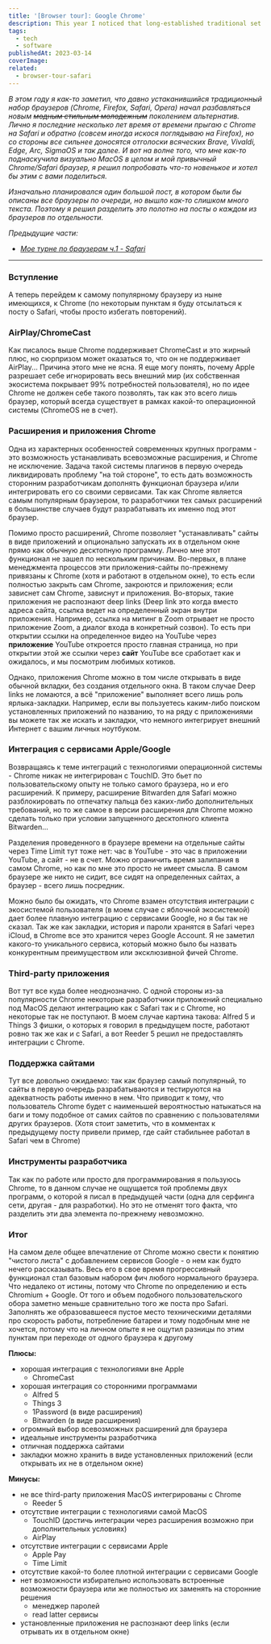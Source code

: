```yaml
---
title: '[Browser tour]: Google Chrome'
description: This year I noticed that long-established traditional set of browsers (Chrome, Firefox, Safari, Opera) started to supplemented by a new generation of alternatives. Personally, for the last few years I've been switching back and forth between Chrome and Safari (peeking at Firefox from a long distance), but the drums of Brave, Vivaldi, Edge, Arc and SigmaOS are getting stronger and stronger. So to add some variety to the day-to-day routine I decided to try something new and share it with you.
tags:
  - tech
  - software
publishedAt: 2023-03-14
coverImage:
related:
  - browser-tour-safari
---
```


_В этом году я как-то заметил, что давно устаканившийся традиционный набор браузеров (Chrome, Firefox, Safari, Opera) начал разбавляться новым ~~модным стильным молодежным~~ поколением альтернатив. Лично я последние несколько лет время от времени прыгаю с Chrome на Safari и обратно (совсем иногда искося поглядываю на Firefox), но со стороны все сильнее доносятся отголоски всяческих Brave, Vivaldi, Edge, Arc, SigmaOS и так далее. И вот на волне того, что мне как-то поднаскучила визуально MacOS в целом и мой привычный Chrome/Safari браузер, я решил попробовать что-то новенькое и хотел бы этим с вами поделиться._

_Изначально планировался один большой пост, в котором были бы описаны все браузеры по очереди, но вышло как-то слишком много текста. Поэтому я решил разделить это полотно на посты о каждом из браузеров по отдельности._

_Предыдущие части:_

- _[Мое турне по браузерам ч.1 - Safari](https://vas3k.club/post/18694/)_

---

### Вступление

А теперь перейдем к самому популярному браузеру из ныне имеющихся, к Chrome (по некоторым пунктам я буду отсылаться к посту о Safari, чтобы просто избегать повторений).

### AirPlay/ChromeCast

Как писалось выше Chrome поддерживает ChromeCast и это жирный плюс, но сюрпризом может оказаться то, что он не поддерживает AirPlay... Причина этого мне не ясна. Я еще могу понять, почему Apple разрешает себе игнорировать весь внешний мир (их собственная экосистема покрывает 99% потребностей пользователя), но по идее Chrome не должен себе такого позволять, так как это всего лишь браузер, который всегда существует в рамках какой-то операционной системы (ChromeOS не в счет).

### Расширения и приложения Chrome

Одна из характерных особенностей современных крупных программ - это возможность устанавливать всевозможные расширения, и Chrome не исключение. Задача такой системы плагинов в первую очередь ликвидировать проблему "на той стороне", то есть дать возможность сторонним разработчикам дополнять функционал браузера и/или интегрировать его со своими сервисами. Так как Chrome является самым популярным браузером, то разработчики тех самых расширений в большинстве случаев будут разрабатывать их именно под этот браузер.

Помимо просто расширений, Chrome позволяет "устанавливать" сайты в виде приложений и опционально запускать их в отдельном окне прямо как обычную десктопную программу. Лично мне этот функционал не зашел по нескольким причинам. Во-первых, в плане менеджмента процессов эти приложения-сайты по-прежнему привязаны к Chrome (хотя и работают в отдельном окне), то есть если полностью закрыть сам Chrome, закроются и приложения; если зависнет сам Chrome, зависнут и приложения. Во-вторых, такие приложения не распознают deep links (Deep link это когда вместо адреса сайта, ссылка ведет на определенный экран внутри приложения. Например, ссылка на митинг в Zoom отрывает не просто приложение Zoom, а диалог входа в конкретный созвон). То есть при открытии ссылки на определенное видео на YouTube через **приложение** YouTube откроется просто главная страница, но при открытии этой же ссылки через **сайт** YouTube все сработает как и ожидалось, и мы посмотрим любимых котиков.

Однако, приложения Chrome можно в том числе открывать в виде обычной вкладки, без создания отдельного окна. В таком случае Deep links не ломаются, а всё "приложение" выполняет всего лишь роль ярлыка-закладки. Например, если вы пользуетесь каким-либо поиском установленных приложений по названию, то на ряду с приложениями вы можете так же искать и закладки, что немного интегрирует внешний Интернет с вашим личных ноутбуком.

### Интеграция с сервисами Apple/Google

Возвращаясь к теме интеграций с технологиями операционной системы - Chrome никак не интегрирован с TouchID. Это бьет по пользовательскому опыту не только самого браузера, но и его расширений. К примеру, расширение Bitwarden для Safari можно разблокировать по отпечатку пальца без каких-либо дополнительных требований, но то же самое в версии расширения для Chrome можно сделать только при условии запущенного десктопного клиента Bitwarden...

Разделения проведенного в браузере времени на отдельные сайты через Time Limit тут тоже нет: час в YouTube - это час в приложении YouTube, а сайт - не в счет. Можно ограничить время залипания в самом Chrome, но как по мне это просто не имеет смысла. В самом браузере же никто не сидит, все сидят на определенных сайтах, а браузер - всего лишь посредник.

Можно было бы ожидать, что Chrome взамен отсутствия интеграции с экосистемой пользователя (в моем случае с яблочной экосистемой) дает более плавную интеграцию с сервисами Google, но я бы так не сказал. Так же как закладки, история и пароли хранятся в Safari через iCloud, в Chrome все это хранится через Google Account. Я не заметил какого-то уникального сервиса, который можно было бы назвать конкурентным преимуществом или эксклюзивной фичей Chrome.

### Third-party приложения

Вот тут все куда более неоднозначно. С одной стороны из-за популярности Chrome некоторые разработчики приложений специально под MacOS делают интеграцию как с Safari так и с Chrome, но некоторые так не поступают. В моем случае картина такова: Alfred 5 и Things 3 фишки, о которых я говорил в предыдущем посте, работают ровно так же как и с Safari, а вот Reeder 5 решил не предоставлять интеграции с Chrome.

### Поддержка сайтами

Тут все довольно ожидаемо: так как браузер самый популярный, то сайты в первую очередь разрабатываются и тестируются на адекватность работы именно в нем. Что приводит к тому, что пользователь Chrome будет с наименьшей вероятностью натыкаться на баги и тому подобное от самих сайтов по сравнению с пользователями других браузеров. (Хотя стоит заметить, что в комментах к предыдущему посту привели пример, где сайт стабильнее работал в Safari чем в Chrome)

### Инструменты разработчика

Так как по работе или просто для программирования я пользуюсь Chrome, то в данном случае не ощущается той проблемы двух программ, о которой я писал в предыдущей части (одна для серфинга сети, другая - для разработки). Но это не отменят того факта, что разделить эти два элемента по-прежнему невозможно.

### Итог

На самом деле общее впечатление от Chrome можно свести к понятию "чистого листа" с добавлением сервисов Google - о нем как будто нечего рассказывать. Весь его в свое время прогрессивный функционал стал базовым набором фич любого нормального браузера. Что недалеко от истины, потому что Chrome по определению и есть Chromium + Google. От того и объем подобного пользовательского обора заметно меньше сравнительно того же поста про Safari. Заполнять же образовавшееся пустое место техническими деталями про скорость работы, потребление батареи и тому подобным мне не хочется, потому что на личном опыте я не ощутил разницы по этим пунктам при переходе от одного браузера к другому

**Плюсы:**

- хорошая интеграция с технологиями вне Apple
  - ChromeCast
- хорошая интеграция со сторонними программами
  - Alfred 5
  - Things 3
  - 1Password (в виде расширения)
  - Bitwarden (в виде расширения)
- огромный выбор всевозможных расширений для браузера
- идеальные инструменты разработчика
- отличная поддержка сайтами
- закладки можно хранить в виде установленных приложений (если открывать их не в отдельном окне)

**Минусы:**

- не все third-party приложения MacOS интегрированы с Chrome
  - Reeder 5
- отсутствие интеграции c технологиями самой MacOS
  - TouchID (достичь интеграции через расширения возможно при дополнительных условиях)
  - AirPlay
- отсутствие интеграции с сервисами Apple
  - Apple Pay
  - Time Limit
- отсутствие какой-то более плотной интеграции с сервисами Google
- нет возможности избирательно использовать встроенные возможности браузера или же полностью их заменять на сторонние решения
  - менеджер паролей
  - read latter сервисы
- установленные приложения не распознают deep links (если отрывать их в отдельном окне)
